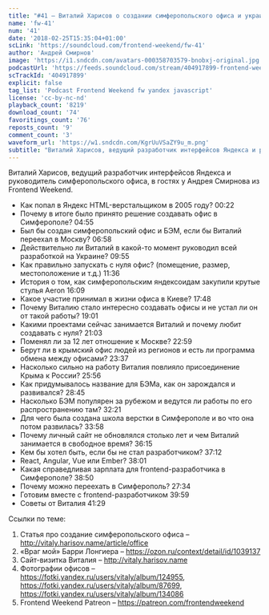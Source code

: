 ```yaml
---
title: "#41 – Виталий Харисов о создании симферопольского офиса и украинской разработке Яндекса"
name: 'fw-41'
num: '41'
date: '2018-02-25T15:35:04+01:00'
scLink: 'https://soundcloud.com/frontend-weekend/fw-41'
author: 'Андрей Смирнов'
image: 'https://i1.sndcdn.com/avatars-000358703579-bnobxj-original.jpg'
podcastUrl: 'https://feeds.soundcloud.com/stream/404917899-frontend-weekend-fw-41.m4a'
scTrackId: '404917899'
explicit: false
tag_list: 'Podcast Frontend Weekend fw yandex javascript'
license: 'cc-by-nc-nd'
playback_count: '8219'
download_count: '74'
favoritings_count: '76'
reposts_count: '9'
comment_count: '3'
waveform_url: 'https://w1.sndcdn.com/KgrUuVSaZY9u_m.png'
subtitle: "Виталий Харисов, ведущий разработчик интерфейсов Яндекса и руководитель симферопольского офиса, в гостях у Андрея Смирнова из Frontend Weekend.  "
---
```

Виталий Харисов, ведущий разработчик интерфейсов Яндекса и руководитель симферопольского офиса, в гостях у Андрея Смирнова из Frontend Weekend.  

- Как попал в Яндекс HTML-верстальщиком в 2005 году? <timecode sec="22">00:22</timecode>
- Почему в итоге было принято решение создавать офис в Симферополе? <timecode sec="295">04:55</timecode>
- Был бы создан симферопольский офис и БЭМ, если бы Виталий переехал в Москву? <timecode sec="418">06:58</timecode>
- Действительно ли Виталий в какой-то момент руководил всей разработкой на Украине? <timecode sec="595">09:55</timecode>
- Как правильно запускать с нуля офис? (помещение, размер, местоположение и т.д.) <timecode sec="696">11:36</timecode>
- История о том, как симферопольским яндексоидам закупили крутые стулья Aeron <timecode sec="969">16:09</timecode>
- Какое участие принимал в жизни офиса в Киеве? <timecode sec="1068">17:48</timecode>
- Почему Виталию стало интересно создавать офисы и не устал ли он от такой работы? <timecode sec="1141">19:01</timecode>
- Какими проектами сейчас занимается Виталий и почему любит создавать с нуля? <timecode sec="1263">21:03</timecode>
- Поменял ли за 12 лет отношение к Москве? <timecode sec="1379">22:59</timecode>
- Берут ли в крымский офис людей из регионов и есть ли программа обмена между офисами? <timecode sec="1417">23:37</timecode>
- Насколько сильно на работу Виталия повлияло присоединение Крыма к России? <timecode sec="1556">25:56</timecode>
- Как придумывалось название для БЭМа, как он зарождался и развивался? <timecode sec="1725">28:45</timecode>
- Насколько БЭМ популярен за рубежом и ведутся ли работы по его распространению там? <timecode sec="1941">32:21</timecode>
- Для чего была создана школа верстки в Симферополе и во что она потом развилась? <timecode sec="2038">33:58</timecode>
- Почему личный сайт не обновлялся столько лет и чем Виталий занимается в свободное время? <timecode sec="2175">36:15</timecode>
- Кем бы хотел быть, если бы не стал разработчиком? <timecode sec="2232">37:12</timecode>
- React, Angular, Vue или Ember? <timecode sec="2281">38:01</timecode>
- Какая справедливая зарплата для frontend-разработчика в Симферополе? <timecode sec="2330">38:50</timecode>
- Почему можно переехать в Симферополь? <timecode sec="1654">27:34</timecode>
- Готовим вместе с frontend-разработчиком <timecode sec="2399">39:59</timecode>
- Советы от Виталия <timecode sec="2489">41:29</timecode>

Ссылки по теме:
1) Статья про создание симферопольского офиса – http://vitaly.harisov.name/article/office
2) «Враг мой» Барри Лонгиера – https://ozon.ru/context/detail/id/1039137
3) Сайт-визитка Виталия – http://vitaly.harisov.name
4) Фотографии офисов – https://fotki.yandex.ru/users/vitaly/album/124955, https://fotki.yandex.ru/users/vitaly/album/87699, https://fotki.yandex.ru/users/vitaly/album/134086
5) Frontend Weekend Patreon – https://patreon.com/frontendweekend